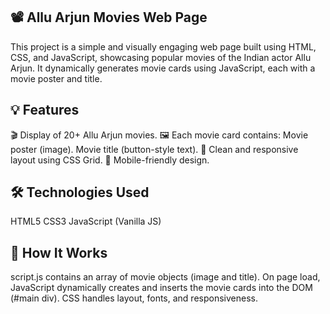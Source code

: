 📽️ Allu Arjun Movies Web Page
--------------------------------
This project is a simple and visually engaging web page built using HTML, CSS, and JavaScript, showcasing popular movies of the Indian actor Allu Arjun. It dynamically generates movie cards using JavaScript, each with a movie poster and title.


💡 Features
---------------
🎬 Display of 20+ Allu Arjun movies.
🖼️ Each movie card contains:
Movie poster (image).
Movie title (button-style text).
🧩 Clean and responsive layout using CSS Grid.
📱 Mobile-friendly design.


🛠️ Technologies Used
--------------------------
HTML5
CSS3
JavaScript (Vanilla JS)


🚀 How It Works
----------------------
script.js contains an array of movie objects (image and title).
On page load, JavaScript dynamically creates and inserts the movie cards into the DOM (#main div).
CSS handles layout, fonts, and responsiveness.
